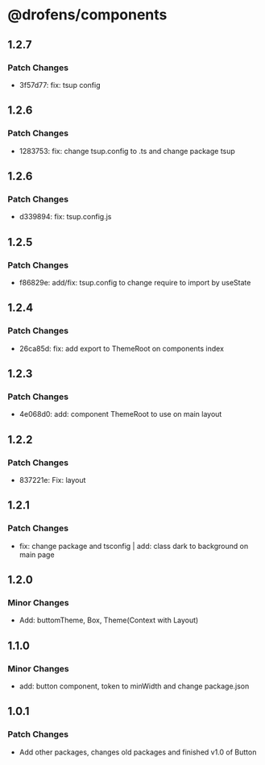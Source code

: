 # @drofens/components

## 1.2.7

### Patch Changes

- 3f57d77: fix: tsup config

## 1.2.6

### Patch Changes

- 1283753: fix: change tsup.config to .ts and change package tsup

## 1.2.6

### Patch Changes

- d339894: fix: tsup.config.js

## 1.2.5

### Patch Changes

- f86829e: add/fix: tsup.config to change require to import by useState

## 1.2.4

### Patch Changes

- 26ca85d: fix: add export to ThemeRoot on components index

## 1.2.3

### Patch Changes

- 4e068d0: add: component ThemeRoot to use on main layout

## 1.2.2

### Patch Changes

- 837221e: Fix: layout

## 1.2.1

### Patch Changes

- fix: change package and tsconfig | add: class dark to background on main page

## 1.2.0

### Minor Changes

- Add: buttomTheme, Box, Theme(Context with Layout)

## 1.1.0

### Minor Changes

- add: button component, token to minWidth and change package.json

## 1.0.1

### Patch Changes

- Add other packages, changes old packages and finished v1.0 of Button
